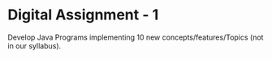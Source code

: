 # Digital Assignment - 1

Develop Java Programs implementing 10 new concepts/features/Topics (not in our syllabus).